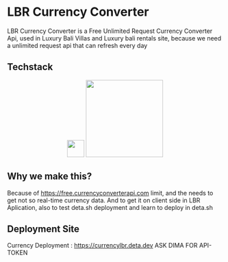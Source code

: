 # LBR Currency Converter

 LBR Currency Converter is a Free Unlimited Request Currency Converter Api, used in Luxury Bali Villas and Luxury bali rentals site, because we need a unlimited request api that can refresh every day

## Techstack
<p align="center">  
<img height="40" src="https://img.shields.io/badge/express.js-%23404d59.svg?style=for-the-badge&logo=express&logoColor=%2361DAFB"> 
<img width="180" src="https://img.shields.io/badge/typescript-%23007ACC.svg?style=for-the-badge&logo=typescript&logoColor=white"> 
</p>

## Why we make this?
Because of https://free.currencyconverterapi.com limit, and the needs to get not so real-time currency data. And to get it on client side in LBR Aplication, also to test deta.sh deployment and learn to deploy in deta.sh
## Deployment Site
Currency Deployment : https://currencylbr.deta.dev
ASK DIMA FOR API-TOKEN

